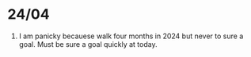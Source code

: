 # 24/04

1. I am panicky becauese walk four months in 2024 but never to sure a goal. Must be sure a goal quickly at today.